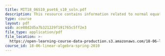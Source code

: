 ```yaml
---
title: MIT18_06S10_pset6_s10_soln.pdf
description: This resource contains information related to normal equations.
type: course
layout: pdf
uid: ace08d2d5a7b321229f191765c5ff2e3
file_type: application/pdf
file_location: >-
  https://open-learning-course-data-production.s3.amazonaws.com/18-06-linear-algebra-spring-2010/ace08d2d5a7b321229f191765c5ff2e3_MIT18_06S10_pset6_s10_soln.pdf
course_id: 18-06-linear-algebra-spring-2010
---
```

